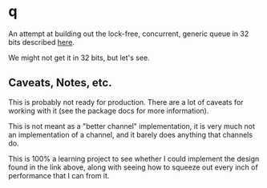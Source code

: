 # q

An attempt at building out the lock-free, concurrent, generic queue in 32 bits described [here](https://nullprogram.com/blog/2022/05/14/).

We might not get it in 32 bits, but let's see.

## Caveats, Notes, etc.

This is probably not ready for production. There are a lot of caveats for working with it (see the package docs for more information).

This is not meant as a "better channel" implementation, it is very much not an implementation of a channel, and it barely does anything that channels do.

This is 100% a learning project to see whether I could implement the design found in the link above, along with seeing how to squeeze out every inch of performance that I can from it.
